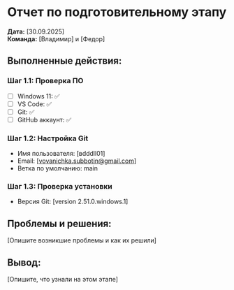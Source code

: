 # Отчет по подготовительному этапу

**Дата:** [30.09.2025]  
**Команда:** [Владимир] и [Федор]

## Выполненные действия:

### Шаг 1.1: Проверка ПО
- [ ] Windows 11: ✅
- [ ] VS Code: ✅ 
- [ ] Git: ✅
- [ ] GitHub аккаунт: ✅

### Шаг 1.2: Настройка Git
- Имя пользователя: [вdddll01]
- Email: [vovanichka.subbotin@gmail.com]
- Ветка по умолчанию: main

### Шаг 1.3: Проверка установки
- Версия Git: [version 2.51.0.windows.1]

## Проблемы и решения:
[Опишите возникшие проблемы и как их решили]

## Вывод:
[Опишите, что узнали на этом этапе]